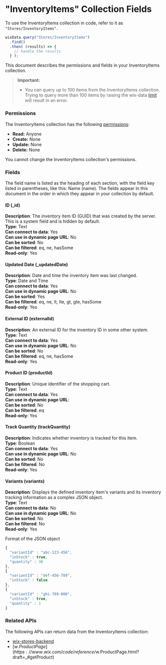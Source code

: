 

# "InventoryItems" Collection Fields







To use the InventoryItems collection in code, refer to it as `"Stores/InventoryItems"`.

```javascript
wixData.query("Stores/InventoryItems")
  .find()
  .then( (results) => {
    // handle the results
  } );
```

This document describes the permissions and fields in your InventoryItems collection. 





> **Important:**
> -   You can query up to 100 items from the InventoryItems collection. Trying to query more than 100 items by raising the wix-data [limit](https://www.wix.com/corvid/reference/wix-data.WixDataQuery.html#limit) will result in an error.



### Permissions 

The InventoryItems collection has the following [permissions](https://support.wix.com/en/article/about-collection-permissions):

-   **Read:** Anyone 
-   **Create:** None
-   **Update:** None
-   **Delete:** None

You cannot change the InventoryItems collection's permissions. 

### Fields 

The field name is listed as the heading of each section, with the field key listed in parentheses, like this: Name (name). The fields appear in this document in the order in which they appear in your collection by default.

#### ID (\_id) 

**Description**: The inventory item ID (GUID) that was created by the server. This is a system field and is hidden by default.  
**Type**: Text  
**Can connect to data**: Yes  
**Can use in dynamic page URL**: No  
**Can be sorted**: No  
**Can be filtered**: eq, ne, hasSome  
**Read-only**: Yes

#### Updated Date (\_updatedDate) 

**Description**: Date and time the inventory item was last changed.  
**Type**: Date and Time  
**Can connect to data**: Yes  
**Can use in dynamic page URL**: No  
**Can be sorted**: Yes  
**Can be filtered**: eq, ne, lt, lte, gt, gte, hasSome  
**Read-only**: Yes

#### External ID (externalId) 

**Description**: An external ID for the inventory ID in some other system.  
**Type**: Text  
**Can connect to data**: Yes  
**Can use in dynamic page URL**: No  
**Can be sorted**: No  
**Can be filtered**: eq, ne, hasSome  
**Read-only**: Yes

#### Product ID (productId) 

**Description**: Unique identifier of the shopping cart.  
**Type**: Text  
**Can connect to data**: Yes  
**Can use in dynamic page URL**:  
**Can be sorted**: No  
**Can be filtered**: eq  
**Read-only**: Yes

#### Track Quantity (trackQuantity) 

**Description**: Indicates whether inventory is tracked for this item.  
**Type**: Boolean  
**Can connect to data**: Yes  
**Can use in dynamic page URL**: No  
**Can be sorted**: No  
**Can be filtered**: No  
**Read-only**: Yes

#### Variants (variants) 

**Description**: Displays the defined inventory item's variants and its inventory tracking information as a complex JSON object.  
**Type**: Text  
**Can connect to data**: No  
**Can use in dynamic page URL**: No  
**Can be sorted**: No  
**Can be filtered**: No  
**Read-only**: Yes

Format of the JSON object

```javascript
{
  "variantId" : "abc-123-456",
  "inStock" : true,
  "quantity" : 30
},
{
  "variantId" : "def-456-789",
  "inStock" : false
},
{
  "variantId" : "ghi-789-000",
  "inStock" : true,
  "quantity" : 1
}
```

### Related APIs 

The following APIs can return data from the InventoryItems collection:

-   [wix-stores-backend](https://www.wix.com/code/reference/wix-stores-backend.html)
-   [$w.ProductPage](https://www.wix.com/code/reference/$w.ProductPage.html?draft=_#getProduct)